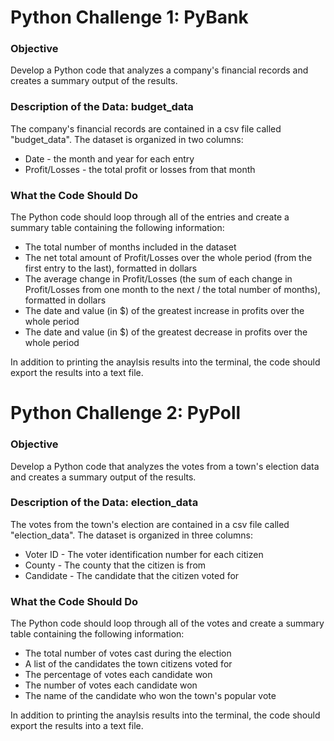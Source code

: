 # Python Challenge 1: PyBank
### Objective
Develop a Python code that analyzes a company's financial records and creates a summary output of the results.

### Description of the Data: budget_data
The company's financial records are contained in a csv file called "budget_data". The dataset is organized in two columns: 
- Date - the month and year for each entry
- Profit/Losses - the total profit or losses from that month

### What the Code Should Do
The Python code should loop through all of the entries and create a summary table containing the following information:
- The total number of months included in the dataset
- The net total amount of Profit/Losses over the whole period (from the first entry to the last), formatted in dollars
- The average change in Profit/Losses (the sum of each change in Profit/Losses from one month to the next / the total number of months), formatted in dollars
- The date and value (in $) of the greatest increase in profits over the whole period
- The date and value (in $) of the greatest decrease in profits over the whole period

In addition to printing the anaylsis results into the terminal, the code should export the results into a text file.

# Python Challenge 2: PyPoll
### Objective
Develop a Python code that analyzes the votes from a town's election data and creates a summary output of the results.

### Description of the Data: election_data
The votes from the town's election are contained in a csv file called "election_data". The dataset is organized in three columns:
- Voter ID - The voter identification number for each citizen
- County - The county that the citizen is from
- Candidate - The candidate that the citizen voted for

### What the Code Should Do
The Python code should loop through all of the votes and create a summary table containing the following information:
- The total number of votes cast during the election
- A list of the candidates the town citizens voted for
- The percentage of votes each candidate won
- The number of votes each candidate won
- The name of the candidate who won the town's popular vote

In addition to printing the anaylsis results into the terminal, the code should export the results into a text file.
